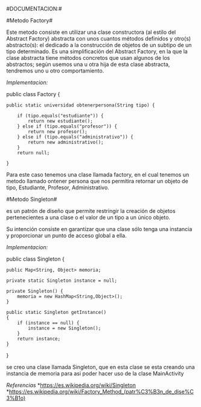 #DOCUMENTACION:#

#Metodo Factory#

Este metodo consiste en utilizar una clase constructora (al estilo del Abstract Factory) abstracta con unos
cuantos métodos definidos y otro(s) abstracto(s): el dedicado a la construcción de objetos de un subtipo de 
un tipo determinado. Es una simplificación del Abstract Factory, en la que la clase abstracta tiene métodos
concretos que usan algunos de los abstractos; según usemos una u otra hija de esta clase abstracta, tendremos
uno u otro comportamiento.

*Implementacion:*

 public class Factory {


    public static universidad obtenerpersona(String tipo) {

        if (tipo.equals("estudiante")) {
            return new estudiante();
        } else if (tipo.equals("profesor")) {
            return new profesor();
        } else if (tipo.equals("administrativo")) {
            return new administrativo();
        }
        return null;

    }


    
Para este caso tenemos una clase llamada factory, en el cual tenemos un metodo llamado ontener persona
que nos permitira retornar un objeto de tipo, Estudiante, Profesor, Administrativo.
    
#Metodo Singleton#
    
es un patrón de diseño que permite restringir la creación de objetos pertenecientes a una clase o el valor de un 
tipo a un único objeto.

Su intención consiste en garantizar que una clase sólo tenga una instancia y proporcionar un punto de acceso global a ella.

*Implementacion:*

public class Singleton {

    public Map<String, Object> memoria;

    private static Singleton instance = null;

    private Singleton() {
        memoria = new HashMap<String,Object>();
    }

    public static Singleton getInstance()
    {
        if (instance == null) {
            instance = new Singleton();
        }
        return instance;
    }


}

se creo una clase llamada Singleton, que en esta clase se esta creando una instancia de memoria para asi poder hacer uso de 
la clase MainActivity

*Referencias*
*https://es.wikipedia.org/wiki/Singleton
*https://es.wikipedia.org/wiki/Factory_Method_(patr%C3%B3n_de_dise%C3%B1o)

